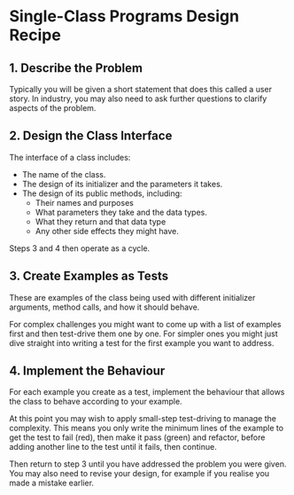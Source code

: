 # Single-Class Programs Design Recipe

## 1. Describe the Problem

Typically you will be given a short statement that does this called a user
story. In industry, you may also need to ask further questions to clarify
aspects of the problem.

## 2. Design the Class Interface

The interface of a class includes:

* The name of the class.
* The design of its initializer and the parameters it takes.
* The design of its public methods, including:
  * Their names and purposes
  * What parameters they take and the data types.
  * What they return and that data type
  * Any other side effects they might have.

Steps 3 and 4 then operate as a cycle.

## 3. Create Examples as Tests

These are examples of the class being used with different initializer
arguments, method calls, and how it should behave.

For complex challenges you might want to come up with a list of examples first
and then test-drive them one by one. For simpler ones you might just dive
straight into writing a test for the first example you want to address.

## 4. Implement the Behaviour

For each example you create as a test, implement the behaviour that allows the
class to behave according to your example.

At this point you may wish to apply small-step test-driving to manage the
complexity. This means you only write the minimum lines of the example to get
the test to fail (red), then make it pass (green) and refactor, before adding
another line to the test until it fails, then continue.

Then return to step 3 until you have addressed the problem you were given. You
may also need to revise your design, for example if you realise you made a
mistake earlier.
